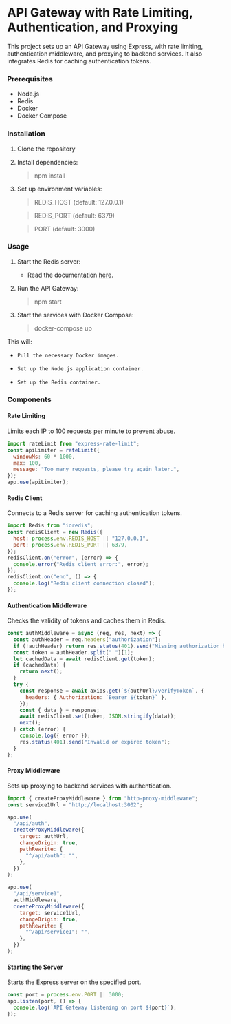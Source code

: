 # API Gateway with Rate Limiting, Authentication, and Proxying

This project sets up an API Gateway using Express, with rate limiting, authentication middleware, and proxying to backend services. It also integrates Redis for caching authentication tokens.

### Prerequisites

- Node.js
- Redis
- Docker
- Docker Compose

### Installation

1. Clone the repository
2. Install dependencies:
	> npm install

3. Set up environment variables:

	> REDIS_HOST (default: 127.0.0.1)

	> REDIS_PORT (default: 6379)

	> PORT (default: 3000)

### Usage
1. Start the Redis server:
	- Read the documentation [here](https://redis.io/docs/latest/operate/oss_and_stack/install/install-redis/).

2. Run the API Gateway:
	> npm start

3. Start the services with Docker Compose:
	> docker-compose up

This will:

-     Pull the necessary Docker images.
-     Set up the Node.js application container.
-     Set up the Redis container.

### Components
#### Rate Limiting

Limits each IP to 100 requests per minute to prevent abuse.

```javascript
import rateLimit from "express-rate-limit";
const apiLimiter = rateLimit({
  windowMs: 60 * 1000,
  max: 100,
  message: "Too many requests, please try again later.",
});
app.use(apiLimiter);
```

#### Redis Client

Connects to a Redis server for caching authentication tokens.

```javascript
import Redis from "ioredis";
const redisClient = new Redis({
  host: process.env.REDIS_HOST || "127.0.0.1",
  port: process.env.REDIS_PORT || 6379,
});
redisClient.on("error", (error) => {
  console.error("Redis client error:", error);
});
redisClient.on("end", () => {
  console.log("Redis client connection closed");
});

```

#### Authentication Middleware

Checks the validity of tokens and caches them in Redis.

```javascript
const authMiddleware = async (req, res, next) => {
  const authHeader = req.headers["authorization"];
  if (!authHeader) return res.status(401).send("Missing authorization header");
  const token = authHeader.split(" ")[1];
  let cachedData = await redisClient.get(token);
  if (cachedData) {
    return next();
  }
  try {
    const response = await axios.get(`${authUrl}/verifyToken`, {
      headers: { Authorization: `Bearer ${token}` },
    });
    const { data } = response;
    await redisClient.set(token, JSON.stringify(data));
    next();
  } catch (error) {
    console.log({ error });
    res.status(401).send("Invalid or expired token");
  }
};

```

#### Proxy Middleware

Sets up proxying to backend services with authentication.

```javascript
import { createProxyMiddleware } from "http-proxy-middleware";
const service1Url = "http://localhost:3002";

app.use(
  "/api/auth",
  createProxyMiddleware({
    target: authUrl,
    changeOrigin: true,
    pathRewrite: {
      "^/api/auth": "",
    },
  })
);

app.use(
  "/api/service1",
  authMiddleware,
  createProxyMiddleware({
    target: service1Url,
    changeOrigin: true,
    pathRewrite: {
      "^/api/service1": "",
    },
  })
);

```

#### Starting the Server

Starts the Express server on the specified port.

```javascript
const port = process.env.PORT || 3000;
app.listen(port, () => {
  console.log(`API Gateway listening on port ${port}`);
});
```
